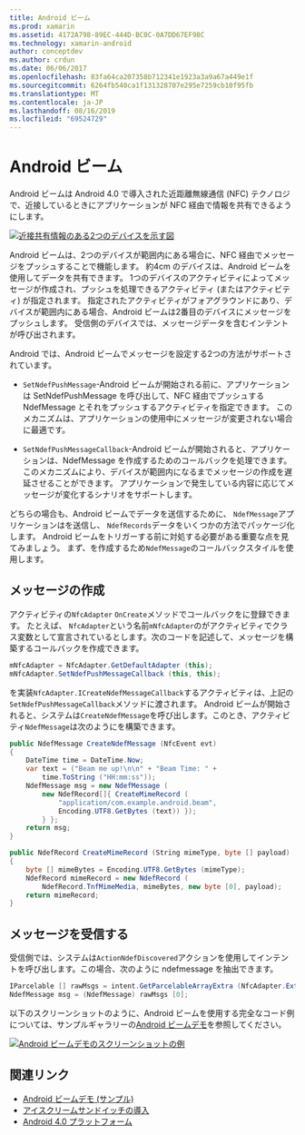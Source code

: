 ```yaml
---
title: Android ビーム
ms.prod: xamarin
ms.assetid: 4172A798-89EC-444D-BC0C-0A7DD67EF98C
ms.technology: xamarin-android
author: conceptdev
ms.author: crdun
ms.date: 06/06/2017
ms.openlocfilehash: 83fa64ca207358b712341e1923a3a9a67a449e1f
ms.sourcegitcommit: 6264fb540ca1f131328707e295e7259cb10f95fb
ms.translationtype: MT
ms.contentlocale: ja-JP
ms.lasthandoff: 08/16/2019
ms.locfileid: "69524729"
---
```

# <a name="android-beam"></a>Android ビーム

Android ビームは Android 4.0 で導入された近距離無線通信 (NFC) テクノロジで、近接しているときにアプリケーションが NFC 経由で情報を共有できるようにします。

[![近接共有情報のある2つのデバイスを示す図](android-beam-images/androidbeam.png)](android-beam-images/androidbeam.png#lightbox)

Android ビームは、2つのデバイスが範囲内にある場合に、NFC 経由でメッセージをプッシュすることで機能します。 約4cm のデバイスは、Android ビームを使用してデータを共有できます。 1つのデバイスのアクティビティによってメッセージが作成され、プッシュを処理できるアクティビティ (またはアクティビティ) が指定されます。 指定されたアクティビティがフォアグラウンドにあり、デバイスが範囲内にある場合、Android ビームは2番目のデバイスにメッセージをプッシュします。 受信側のデバイスでは、メッセージデータを含むインテントが呼び出されます。

Android では、Android ビームでメッセージを設定する2つの方法がサポートされています。

- `SetNdefPushMessage`-Android ビームが開始される前に、アプリケーションは SetNdefPushMessage を呼び出して、NFC 経由でプッシュする NdefMessage とそれをプッシュするアクティビティを指定できます。 このメカニズムは、アプリケーションの使用中にメッセージが変更されない場合に最適です。

- `SetNdefPushMessageCallback`-Android ビームが開始されると、アプリケーションは、NdefMessage を作成するためのコールバックを処理できます。 このメカニズムにより、デバイスが範囲内になるまでメッセージの作成を遅延させることができます。 アプリケーションで発生している内容に応じてメッセージが変化するシナリオをサポートします。


どちらの場合も、Android ビームでデータを送信するために、 `NdefMessage`アプリケーションはを送信し、 `NdefRecords`データをいくつかの方法でパッケージ化します。 Android ビームをトリガーする前に対処する必要がある重要な点を見てみましょう。 まず、を作成するため`NdefMessage`のコールバックスタイルを使用します。


## <a name="creating-a-message"></a>メッセージの作成

アクティビティの`NfcAdapter` `OnCreate`メソッドでコールバックをに登録できます。 たとえば、 `NfcAdapter`という名前`mNfcAdapter`のがアクティビティでクラス変数として宣言されているとします。次のコードを記述して、メッセージを構築するコールバックを作成できます。

```csharp
mNfcAdapter = NfcAdapter.GetDefaultAdapter (this);
mNfcAdapter.SetNdefPushMessageCallback (this, this);
```

を実装`NfcAdapter.ICreateNdefMessageCallback`するアクティビティは、上記の`SetNdefPushMessageCallback`メソッドに渡されます。 Android ビームが開始されると、システムは`CreateNdefMessage`を呼び出します。このとき、アクティビティ`NdefMessage`は次のようにを構築できます。

```csharp
public NdefMessage CreateNdefMessage (NfcEvent evt)
{
    DateTime time = DateTime.Now;
    var text = ("Beam me up!\n\n" + "Beam Time: " +
        time.ToString ("HH:mm:ss"));
    NdefMessage msg = new NdefMessage (
        new NdefRecord[]{ CreateMimeRecord (
            "application/com.example.android.beam",
            Encoding.UTF8.GetBytes (text)) });
        } };
    return msg;
}

public NdefRecord CreateMimeRecord (String mimeType, byte [] payload)
{
    byte [] mimeBytes = Encoding.UTF8.GetBytes (mimeType);
    NdefRecord mimeRecord = new NdefRecord (
        NdefRecord.TnfMimeMedia, mimeBytes, new byte [0], payload);
    return mimeRecord;
}
```


## <a name="receiving-a-message"></a>メッセージを受信する

受信側では、システムは`ActionNdefDiscovered`アクションを使用してインテントを呼び出します。この場合、次のように ndefmessage を抽出できます。

```csharp
IParcelable [] rawMsgs = intent.GetParcelableArrayExtra (NfcAdapter.ExtraNdefMessages);
NdefMessage msg = (NdefMessage) rawMsgs [0];
```

以下のスクリーンショットのように、Android ビームを使用する完全なコード例については、サンプルギャラリーの[Android ビームデモ](https://docs.microsoft.com/samples/xamarin/monodroid-samples/androidbeamdemo)を参照してください。

[![Android ビームデモのスクリーンショットの例](android-beam-images/24.png)](android-beam-images/24.png#lightbox)



## <a name="related-links"></a>関連リンク

- [Android ビームデモ (サンプル)](https://docs.microsoft.com/samples/xamarin/monodroid-samples/androidbeamdemo)
- [アイスクリームサンドイッチの導入](http://www.android.com/about/ice-cream-sandwich/)
- [Android 4.0 プラットフォーム](https://developer.android.com/sdk/android-4.0.html)
